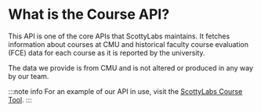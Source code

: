 # What is the Course API?

This API is one of the core APIs that ScottyLabs maintains. It fetches information about courses at CMU and historical faculty course evaluation (FCE) data for each course as it is reported by the university.

The data we provide is from CMU and is not altered or produced in any way by our team.

:::note info
For an example of our API in use, visit the [ScottyLabs Course Tool](https://cmucourses.com).
:::
